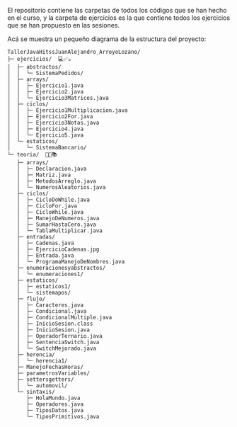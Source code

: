 El repositorio contiene las carpetas de todos los códigos que se han hecho en el curso, y la carpeta de ejercicios es la que 
contiene todos los ejercicios que se han propuesto en las sesiones.

Acá se muestra un pequeño diagrama de la estructura del proyecto:
```
TallerJavaHitssJuanAlejandro_ArroyoLozano/
├─ ejercicios/  💻✅☕
│  ├─ abstractos/
│  │  └─ SistemaPedidos/
│  ├─ arrays/
│  │  ├─ Ejercicio1.java
│  │  ├─ Ejercicio2.java
│  │  └─ Ejercicio3Matrices.java
│  ├─ ciclos/
│  │  ├─ Ejercicio1Multiplicacion.java
│  │  ├─ Ejercicio2For.java
│  │  ├─ Ejercicio3Notas.java
│  │  ├─ Ejercicio4.java
│  │  └─ Ejercicio5.java
│  └─ estaticos/
│     └─ SistemaBancario/
└─ teoria/  🤔📖📚
   ├─ arrays/
   │  ├─ Declaracion.java
   │  ├─ Matriz.java
   │  ├─ MetodosArreglo.java
   │  └─ NumerosAleatorios.java
   ├─ ciclos/
   │  ├─ CicloDoWhile.java
   │  ├─ CicloFor.java
   │  ├─ CicloWhile.java
   │  ├─ ManejoDeNumeros.java
   │  ├─ SumarHastaCero.java
   │  └─ TablaMultiplicar.java
   ├─ entradas/
   │  ├─ Cadenas.java
   │  ├─ EjercicioCadenas.jpg
   │  ├─ Entrada.java
   │  └─ ProgramaManejoDeNombres.java
   ├─ enumeracionesyabstractos/
   │  └─ enumeraciones1/
   ├─ estaticos/
   │  ├─ estaticos1/
   │  └─ sistemapos/
   ├─ flujo/
   │  ├─ Caracteres.java
   │  ├─ Condicional.java
   │  ├─ CondicionalMultiple.java
   │  ├─ InicioSesion.class
   │  ├─ InicioSesion.java
   │  ├─ OperadorTernario.java
   │  ├─ SentenciaSwitch.java
   │  └─ SwitchMejorado.java
   ├─ herencia/
   │  └─ herencia1/
   ├─ ManejoFechasHoras/
   ├─ parametrosVariables/
   ├─ settersgetters/
   │  └─ automovil/
   └─ sintaxis/
      ├─ HolaMundo.java
      ├─ Operadores.java
      ├─ TiposDatos.java
      └─ TiposPrimitivos.java

```

